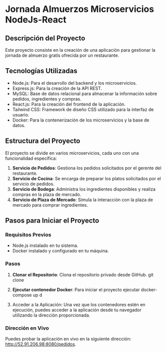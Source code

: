 # Jornada Almuerzos Microservicios NodeJs-React

## Descripción del Proyecto

Este proyecto consiste en la creación de una aplicación para gestionar la jornada de almuerzo gratis ofrecida por un restaurante. 

## Tecnologías Utilizadas

- Node.js: Para el desarrollo del backend y los microservicios.
- Express.js: Para la creación de la API REST.
- MySQL: Base de datos relacional para almacenar la información sobre pedidos, ingredientes y compras.
- React.js: Para la creación del frontend de la aplicación.
- Tailwind CSS: Framework de diseño CSS utilizado para la interfaz de usuario.
- Docker: Para la contenerización de los microservicios y la base de datos.

## Estructura del Proyecto

El proyecto se divide en varios microservicios, cada uno con una funcionalidad específica:

1. **Servicio de Pedidos**: Gestiona los pedidos solicitados por el gerente del restaurante.
2. **Servicio de Cocina**: Se encarga de preparar los platos solicitados por el servicio de pedidos.
3. **Servicio de Bodega**: Administra los ingredientes disponibles y realiza compras en la plaza de mercado.
4. **Servicio de Plaza de Mercado**: Simula la interacción con la plaza de mercado para comprar ingredientes.

## Pasos para Iniciar el Proyecto

### Requisitos Previos

- Node.js instalado en tu sistema.
- Docker instalado y configurado en tu máquina.

### Pasos

1. **Clonar el Repositorio**: Clona el repositorio privado desde GitHub.
   git clone <url-del-repositorio>

2. **Ejecutar contenedor Docker**: Para iniciar el proyecto ejecutar
   docker-compose up d 
3. Acceder a la Aplicación: Una vez que los contenedores estén en ejecución, puedes acceder a la aplicación desde tu navegador utilizando la dirección proporcionada.

### Dirección en Vivo
Puedes probar la aplicación en vivo en la siguiente dirección: http://52.91.206.98:8080/pedidos.

